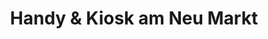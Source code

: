 ---
title: "Handy & Kiosk am Neu Markt"
url: /osnabrueck/handy-und-kiosk-am-neu-markt/
shop: Kiosk
---